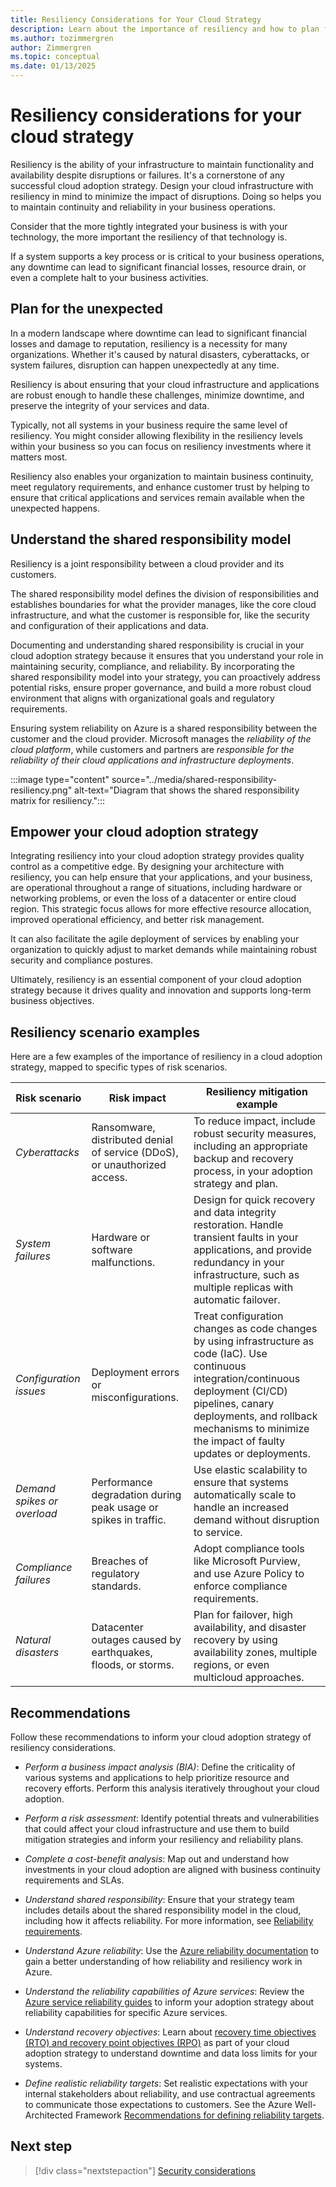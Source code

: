```yaml
---
title: Resiliency Considerations for Your Cloud Strategy
description: Learn about the importance of resiliency and how to plan for the unexpected in your cloud adoption strategy.
ms.author: tozimmergren
author: Zimmergren
ms.topic: conceptual
ms.date: 01/13/2025
---
```


# Resiliency considerations for your cloud strategy

Resiliency is the ability of your infrastructure to maintain functionality and availability despite disruptions or failures. It's a cornerstone of any successful cloud adoption strategy. Design your cloud infrastructure with resiliency in mind to minimize the impact of disruptions. Doing so helps you to maintain continuity and reliability in your business operations.

Consider that the more tightly integrated your business is with your technology, the more important the resiliency of that technology is.

If a system supports a key process or is critical to your business operations, any downtime can lead to significant financial losses, resource drain, or even a complete halt to your business activities.

## Plan for the unexpected

In a modern landscape where downtime can lead to significant financial losses and damage to reputation, resiliency is a necessity for many organizations. Whether it's caused by natural disasters, cyberattacks, or system failures, disruption can happen unexpectedly at any time.

Resiliency is about ensuring that your cloud infrastructure and applications are robust enough to handle these challenges, minimize downtime, and preserve the integrity of your services and data.  

Typically, not all systems in your business require the same level of resiliency. You might consider allowing flexibility in the resiliency levels within your business so you can focus on resiliency investments where it matters most.

Resiliency also enables your organization to maintain business continuity, meet regulatory requirements, and enhance customer trust by helping to ensure that critical applications and services remain available when the unexpected happens.

## Understand the shared responsibility model

Resiliency is a joint responsibility between a cloud provider and its customers.  

The shared responsibility model defines the division of responsibilities and establishes boundaries for what the provider manages, like the core cloud infrastructure, and what the customer is responsible for, like the security and configuration of their applications and data.

Documenting and understanding shared responsibility is crucial in your cloud adoption strategy because it ensures that you understand your role in maintaining security, compliance, and reliability. By incorporating the shared responsibility model into your strategy, you can proactively address potential risks, ensure proper governance, and build a more robust cloud environment that aligns with organizational goals and regulatory requirements.

Ensuring system reliability on Azure is a shared responsibility between the customer and the cloud provider. Microsoft manages the *reliability of the cloud platform*, while customers and partners are *responsible for the reliability of their cloud applications and infrastructure deployments*.

:::image type="content" source="../media/shared-responsibility-resiliency.png" alt-text="Diagram that shows the shared responsibility matrix for resiliency.":::

## Empower your cloud adoption strategy

Integrating resiliency into your cloud adoption strategy provides quality control as a competitive edge. By designing your architecture with resiliency, you can help ensure that your applications, and your business, are operational throughout a range of situations, including hardware or networking problems, or even the loss of a datacenter or entire cloud region. This strategic focus allows for more effective resource allocation, improved operational efficiency, and better risk management.

It can also facilitate the agile deployment of services by enabling your organization to quickly adjust to market demands while maintaining robust security and compliance postures.  

Ultimately, resiliency is an essential component of your cloud adoption strategy because it drives quality and innovation and supports long-term business objectives.

## Resiliency scenario examples

Here are a few examples of the importance of resiliency in a cloud adoption strategy, mapped to specific types of risk scenarios.

| Risk scenario | Risk impact | Resiliency mitigation example |
| --- | --- | --- |
| *Cyberattacks* | Ransomware, distributed denial of service (DDoS), or unauthorized access. | To reduce impact, include robust security measures, including an appropriate backup and recovery process, in your adoption strategy and plan. |
| *System failures* | Hardware or software malfunctions. | Design for quick recovery and data integrity restoration. Handle transient faults in your applications, and provide redundancy in your infrastructure, such as multiple replicas with automatic failover. |
| *Configuration issues* | Deployment errors or misconfigurations. | Treat configuration changes as code changes by using infrastructure as code (IaC). Use continuous integration/continuous deployment (CI/CD) pipelines, canary deployments, and rollback mechanisms to minimize the impact of faulty updates or deployments. |
| *Demand spikes or overload* | Performance degradation during peak usage or spikes in traffic. | Use elastic scalability to ensure that systems automatically scale to handle an increased demand without disruption to service. |
| *Compliance failures* | Breaches of regulatory standards. | Adopt compliance tools like Microsoft Purview, and use Azure Policy to enforce compliance requirements. |
| *Natural disasters* | Datacenter outages caused by earthquakes, floods, or storms. | Plan for failover, high availability, and disaster recovery by using availability zones, multiple regions, or even multicloud approaches. |

## Recommendations

Follow these recommendations to inform your cloud adoption strategy of resiliency considerations.

- *Perform a business impact analysis (BIA)*: Define the criticality of various systems and applications to help prioritize resource and recovery efforts. Perform this analysis iteratively throughout your cloud adoption.

- *Perform a risk assessment*: Identify potential threats and vulnerabilities that could affect your cloud infrastructure and use them to build mitigation strategies and inform your resiliency and reliability plans.
- *Complete a cost-benefit analysis*: Map out and understand how investments in your cloud adoption are aligned with business continuity requirements and SLAs.
- *Understand shared responsibility*: Ensure that your strategy team includes details about the shared responsibility model in the cloud, including how it affects reliability. For more information, see [Reliability requirements](/azure/reliability/overview#reliability-requirements).
- *Understand Azure reliability*: Use the [Azure reliability documentation](/azure/reliability/overview) to gain a better understanding of how reliability and resiliency work in Azure.
- *Understand the reliability capabilities of Azure services*: Review the [Azure service reliability guides](/azure/reliability/overview-reliability-guidance) to inform your adoption strategy about reliability capabilities for specific Azure services.
- *Understand recovery objectives*: Learn about [recovery time objectives (RTO) and recovery point objectives (RPO)](/azure/reliability/overview#rto-and-rpo-) as part of your cloud adoption strategy to understand downtime and data loss limits for your systems.
- *Define realistic reliability targets*: Set realistic expectations with your internal stakeholders about reliability, and use contractual agreements to communicate those expectations to customers. See the Azure Well-Architected Framework [Recommendations for defining reliability targets](/azure/well-architected/reliability/metrics).

## Next step

> [!div class="nextstepaction"]
> [Security considerations](./security.md)
